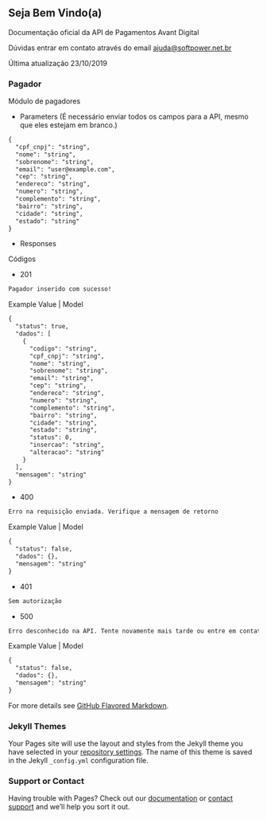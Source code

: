 ## Seja Bem Vindo(a)

Documentação oficial da API de Pagamentos Avant Digital

Dúvidas entrar em contato através do email ajuda@softpower.net.br

Última atualização 23/10/2019

### Pagador

Módulo de pagadores

- Parameters (É necessário enviar todos os campos para a API, mesmo que eles estejam em branco.)

```markdown
{
  "cpf_cnpj": "string",
  "nome": "string",
  "sobrenome": "string",
  "email": "user@example.com",
  "cep": "string",
  "endereco": "string",
  "numero": "string",
  "complemento": "string",
  "bairro": "string",
  "cidade": "string",
  "estado": "string"
}
```

- Responses

Códigos

- 201

```markdown
Pagador inserido com sucesso!
```

Example Value | Model

```markdown
{
  "status": true,
  "dados": [
    {
      "codigo": "string",
      "cpf_cnpj": "string",
      "nome": "string",
      "sobrenome": "string",
      "email": "string",
      "cep": "string",
      "endereco": "string",
      "numero": "string",
      "complemento": "string",
      "bairro": "string",
      "cidade": "string",
      "estado": "string",
      "status": 0,
      "insercao": "string",
      "alteracao": "string"
    }
  ],
  "mensagem": "string"
}
```

- 400

```markdown
Erro na requisição enviada. Verifique a mensagem de retorno
```

Example Value | Model

```markdown
{
  "status": false,
  "dados": {},
  "mensagem": "string"
}
```

- 401

```markdown
Sem autorização
```

- 500

```markdown
Erro desconhecido na API. Tente novamente mais tarde ou entre em contato com o suporte
```

Example Value | Model

```markdown
{
  "status": false,
  "dados": {},
  "mensagem": "string"
}
```

For more details see [GitHub Flavored Markdown](https://guides.github.com/features/mastering-markdown/).

### Jekyll Themes

Your Pages site will use the layout and styles from the Jekyll theme you have selected in your [repository settings](https://github.com/softpowertecnologia/apipagamentos/settings/pages). The name of this theme is saved in the Jekyll `_config.yml` configuration file.

### Support or Contact

Having trouble with Pages? Check out our [documentation](https://docs.github.com/categories/github-pages-basics/) or [contact support](https://support.github.com/contact) and we’ll help you sort it out.
